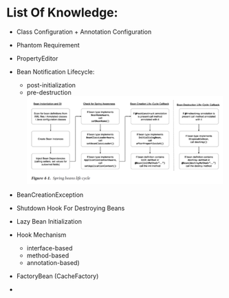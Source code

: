 # List Of Knowledge:

* Class Configuration + Annotation Configuration

* Phantom Requirement

* PropertyEditor

* Bean Notification Lifecycle: 
    - post-initialization
    - pre-destruction
![img.png](bean-lifecycle.png)

* BeanCreationException

* Shutdown Hook For Destroying Beans

* Lazy Bean Initialization

* Hook Mechanism 
    - interface-based
    - method-based
    - annotation-based)

* FactoryBean (CacheFactory)

* 